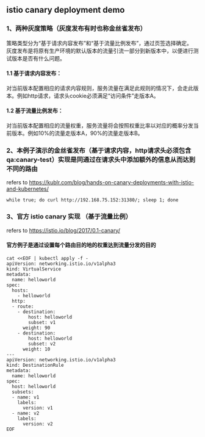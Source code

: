 ## istio canary deployment demo
### 1、两种灰度策略（灰度发布有时也称金丝雀发布）
策略类型分为“基于请求内容发布”和“基于流量比例发布”，通过页签选择确定。  
灰度发布是将原有生产环境的默认版本的流量引流一部分到新版本中，以便进行测试版本是否有什么问题。
#### 1.1 基于请求内容发布：
对当前版本配置相应的请求内容规则，服务流量在满足此规则的情况下，会走此版本。例如http请求，请求头cookie必须满足“访问条件”走版本A。
#### 1.2 基于流量比例发布：
对当前版本配置相应的流量权重，服务流量将会按照权重比率以对应的概率分发当前版本。例如10%的流量走版本A，90%的流量走版本B。

### 2、本例子演示的金丝雀发布（基于请求内容，http请求头必须包含qa:canary-test）实现是同通过在请求头中添加额外的信息从而达到不同的路由
refers to https://kublr.com/blog/hands-on-canary-deployments-with-istio-and-kubernetes/  
```
while true; do curl http://192.168.75.152:31380/; sleep 1; done
```
### 3、官方 istio canary 实现 （基于流量比例）
refers to https://istio.io/blog/2017/0.1-canary/  
#### 官方例子是通过设置每个路由目的地的权重达到流量分发的目的
```
cat <<EOF | kubectl apply -f -
apiVersion: networking.istio.io/v1alpha3
kind: VirtualService
metadata:
  name: helloworld
spec:
  hosts:
    - helloworld
  http:
  - route:
    - destination:
        host: helloworld
        subset: v1
      weight: 90
    - destination:
        host: helloworld
        subset: v2
      weight: 10
---
apiVersion: networking.istio.io/v1alpha3
kind: DestinationRule
metadata:
  name: helloworld
spec:
  host: helloworld
  subsets:
  - name: v1
    labels:
      version: v1
  - name: v2
    labels:
      version: v2
EOF
```
